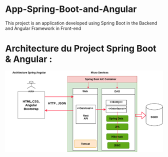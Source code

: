 # App-Spring-Boot-and-Angular
This project is an application  developed using Spring Boot in the Backend and Angular Framework in Front-end

# Architecture du Project Spring Boot & Angular :

![alt text](https://github.com/StioDevolpper/App-Spring-Boot-and-Angular/blob/master/Architecture_Project_Spring-Angular.png)
